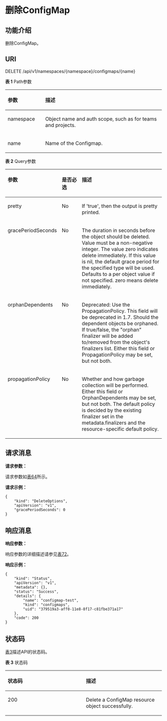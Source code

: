 # 删除ConfigMap<a name="cci_02_3068"></a>

## 功能介绍<a name="section4992645"></a>

删除ConfigMap。

## URI<a name="section44933808"></a>

DELETE /api/v1/namespaces/\{namespace\}/configmaps/\{name\}

**表 1**  Path参数

<a name="table1696332124519"></a>
<table><thead align="left"><tr id="row11961332194516"><th class="cellrowborder" valign="top" width="24%" id="mcps1.2.3.1.1"><p id="p396032144518"><a name="p396032144518"></a><a name="p396032144518"></a>参数</p>
</th>
<th class="cellrowborder" valign="top" width="76%" id="mcps1.2.3.1.2"><p id="p18962325454"><a name="p18962325454"></a><a name="p18962325454"></a>描述</p>
</th>
</tr>
</thead>
<tbody><tr id="row9960327457"><td class="cellrowborder" valign="top" width="24%" headers="mcps1.2.3.1.1 "><p id="p1496113214456"><a name="p1496113214456"></a><a name="p1496113214456"></a>namespace</p>
</td>
<td class="cellrowborder" valign="top" width="76%" headers="mcps1.2.3.1.2 "><p id="p141902036155717"><a name="p141902036155717"></a><a name="p141902036155717"></a>Object name and auth scope, such as for teams and projects.</p>
</td>
</tr>
<tr id="row13794857171116"><td class="cellrowborder" valign="top" width="24%" headers="mcps1.2.3.1.1 "><p id="p5984165818113"><a name="p5984165818113"></a><a name="p5984165818113"></a>name</p>
</td>
<td class="cellrowborder" valign="top" width="76%" headers="mcps1.2.3.1.2 "><p id="p4984175851116"><a name="p4984175851116"></a><a name="p4984175851116"></a>Name of the Configmap.</p>
</td>
</tr>
</tbody>
</table>

**表 2**  Query参数

<a name="d0e43122"></a>
<table><thead align="left"><tr id="row4620112"><th class="cellrowborder" valign="top" width="24.434343434343436%" id="mcps1.2.4.1.1"><p id="p65652297517"><a name="p65652297517"></a><a name="p65652297517"></a>参数</p>
</th>
<th class="cellrowborder" valign="top" width="14.929292929292929%" id="mcps1.2.4.1.2"><p id="p165661629135114"><a name="p165661629135114"></a><a name="p165661629135114"></a>是否必选</p>
</th>
<th class="cellrowborder" valign="top" width="60.63636363636363%" id="mcps1.2.4.1.3"><p id="p14567629115114"><a name="p14567629115114"></a><a name="p14567629115114"></a>描述</p>
</th>
</tr>
</thead>
<tbody><tr id="row38131941"><td class="cellrowborder" valign="top" width="24.434343434343436%" headers="mcps1.2.4.1.1 "><p id="p1679523"><a name="p1679523"></a><a name="p1679523"></a>pretty</p>
</td>
<td class="cellrowborder" valign="top" width="14.929292929292929%" headers="mcps1.2.4.1.2 "><p id="p1823714"><a name="p1823714"></a><a name="p1823714"></a>No</p>
</td>
<td class="cellrowborder" valign="top" width="60.63636363636363%" headers="mcps1.2.4.1.3 "><p id="p13503178"><a name="p13503178"></a><a name="p13503178"></a>If 'true', then the output is pretty printed.</p>
</td>
</tr>
<tr id="row39484685"><td class="cellrowborder" valign="top" width="24.434343434343436%" headers="mcps1.2.4.1.1 "><p id="p44142899"><a name="p44142899"></a><a name="p44142899"></a>gracePeriodSeconds</p>
</td>
<td class="cellrowborder" valign="top" width="14.929292929292929%" headers="mcps1.2.4.1.2 "><p id="p18805103"><a name="p18805103"></a><a name="p18805103"></a>No</p>
</td>
<td class="cellrowborder" valign="top" width="60.63636363636363%" headers="mcps1.2.4.1.3 "><p id="p46818342"><a name="p46818342"></a><a name="p46818342"></a>The duration in seconds before the object should be deleted. Value must be a non-negative integer. The value zero indicates delete immediately. If this value is nil, the default grace period for the specified type will be used. Defaults to a per object value if not specified. zero means delete immediately.</p>
</td>
</tr>
<tr id="row18711900"><td class="cellrowborder" valign="top" width="24.434343434343436%" headers="mcps1.2.4.1.1 "><p id="p39268954"><a name="p39268954"></a><a name="p39268954"></a>orphanDependents</p>
</td>
<td class="cellrowborder" valign="top" width="14.929292929292929%" headers="mcps1.2.4.1.2 "><p id="p26668680"><a name="p26668680"></a><a name="p26668680"></a>No</p>
</td>
<td class="cellrowborder" valign="top" width="60.63636363636363%" headers="mcps1.2.4.1.3 "><p id="p12679438"><a name="p12679438"></a><a name="p12679438"></a>Deprecated: Use the PropagationPolicy. This field will be deprecated in 1.7. Should the dependent objects be orphaned. If true/false, the "orphan" finalizer will be added to/removed from the object's finalizers list. Either this field or PropagationPolicy may be set, but not both.</p>
</td>
</tr>
<tr id="row47006082"><td class="cellrowborder" valign="top" width="24.434343434343436%" headers="mcps1.2.4.1.1 "><p id="p49396288"><a name="p49396288"></a><a name="p49396288"></a>propagationPolicy</p>
</td>
<td class="cellrowborder" valign="top" width="14.929292929292929%" headers="mcps1.2.4.1.2 "><p id="p41676395"><a name="p41676395"></a><a name="p41676395"></a>No</p>
</td>
<td class="cellrowborder" valign="top" width="60.63636363636363%" headers="mcps1.2.4.1.3 "><p id="p48885565"><a name="p48885565"></a><a name="p48885565"></a>Whether and how garbage collection will be performed. Either this field or OrphanDependents may be set, but not both. The default policy is decided by the existing finalizer set in the metadata.finalizers and the resource-specific default policy.</p>
</td>
</tr>
</tbody>
</table>

## 请求消息<a name="section1751091"></a>

**请求参数：**

请求参数如[表64](数据结构.md#zh-cn_topic_0091433700_d0e41006)所示。

**请求示例：**

```
{
    "kind": "DeleteOptions",
    "apiVersion": "v1",
    "gracePeriodSeconds": 0
}
```

## 响应消息<a name="section15759823"></a>

**响应参数：**

响应参数的详细描述请参见[表72](数据结构.md#table37251757105918)。

**响应示例：**

```
{
    "kind": "Status",
    "apiVersion": "v1",
    "metadata": {},
    "status": "Success",
    "details": {
        "name": "configmap-test",
        "kind": "configmaps",
        "uid": "379519a3-aff0-11e8-8f17-c81fbe371a17"
    },
    "code": 200
}
```

## 状态码<a name="section7620686"></a>

[表3](#d0e43397)描述API的状态码。

**表 3**  状态码

<a name="d0e43397"></a>
<table><thead align="left"><tr id="row30119043"><th class="cellrowborder" valign="top" width="50%" id="mcps1.2.3.1.1"><p id="p23723412"><a name="p23723412"></a><a name="p23723412"></a>状态码</p>
</th>
<th class="cellrowborder" valign="top" width="50%" id="mcps1.2.3.1.2"><p id="p42548185"><a name="p42548185"></a><a name="p42548185"></a>描述</p>
</th>
</tr>
</thead>
<tbody><tr id="row23850938"><td class="cellrowborder" valign="top" width="50%" headers="mcps1.2.3.1.1 "><p id="p52877857"><a name="p52877857"></a><a name="p52877857"></a>200</p>
</td>
<td class="cellrowborder" valign="top" width="50%" headers="mcps1.2.3.1.2 "><p id="p55247987"><a name="p55247987"></a><a name="p55247987"></a>Delete a ConfigMap resource object successfully.</p>
</td>
</tr>
</tbody>
</table>

